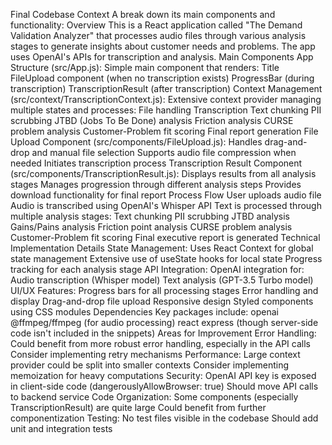 
Final Codebase Context
A break down its main components and functionality:
Overview
This is a React application called "The Demand Validation Analyzer" that processes audio files through various analysis stages to generate insights about customer needs and problems. The app uses OpenAI's APIs for transcription and analysis.
Main Components
App Structure (src/App.js):
Simple main component that renders:
Title
FileUpload component (when no transcription exists)
ProgressBar (during transcription)
TranscriptionResult (after transcription)
Context Management (src/context/TranscriptionContext.js):
Extensive context provider managing multiple states and processes:
File handling
Transcription
Text chunking
PII scrubbing
JTBD (Jobs To Be Done) analysis
Friction analysis
CURSE problem analysis
Customer-Problem fit scoring
Final report generation
File Upload Component (src/components/FileUpload.js):
Handles drag-and-drop and manual file selection
Supports audio file compression when needed
Initiates transcription process
Transcription Result Component (src/components/TranscriptionResult.js):
Displays results from all analysis stages
Manages progression through different analysis steps
Provides download functionality for final report
Process Flow
User uploads audio file
Audio is transcribed using OpenAI's Whisper API
Text is processed through multiple analysis stages:
Text chunking
PII scrubbing
JTBD analysis
Gains/Pains analysis
Friction point analysis
CURSE problem analysis
Customer-Problem fit scoring
Final executive report is generated
Technical Implementation Details
State Management:
Uses React Context for global state management
Extensive use of useState hooks for local state
Progress tracking for each analysis stage
API Integration:
OpenAI integration for:
Audio transcription (Whisper model)
Text analysis (GPT-3.5 Turbo model)
UI/UX Features:
Progress bars for all processing stages
Error handling and display
Drag-and-drop file upload
Responsive design
Styled components using CSS modules
Dependencies
Key packages include:
openai
@ffmpeg/ffmpeg (for audio processing)
react
express (though server-side code isn't included in the snippets)
Areas for Improvement
Error Handling:
Could benefit from more robust error handling, especially in the API calls
Consider implementing retry mechanisms
Performance:
Large context provider could be split into smaller contexts
Consider implementing memoization for heavy computations
Security:
OpenAI API key is exposed in client-side code (dangerouslyAllowBrowser: true)
Should move API calls to backend service
Code Organization:
Some components (especially TranscriptionResult) are quite large
Could benefit from further componentization
Testing:
No test files visible in the codebase
Should add unit and integration tests
